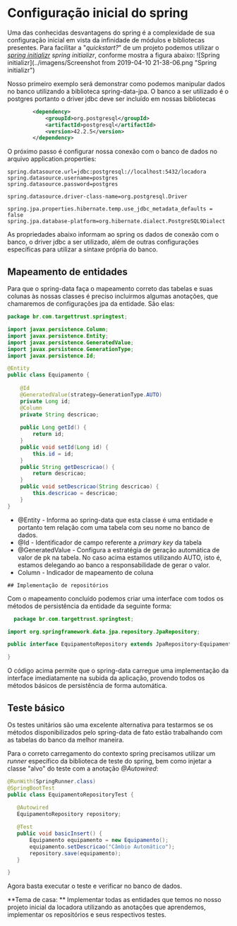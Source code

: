 # Configuração inicial do spring

Uma das conhecidas desvantagens do spring é a complexidade de sua  configuração inicial em vista da infinidade de módulos e bibliotecas presentes. Para facilitar a "*quickstart?*" de um projeto podemos utilizar o *[spring initializr](https://start.spring.io) spring initializr*, conforme mostra a figura abaixo:
![Spring initializr](../imagens/Screenshot from 2019-04-10 21-38-06.png  "Spring initializr")

Nosso primeiro exemplo será demonstrar como podemos manipular dados no banco utilizando a biblioteca spring-data-jpa.  O banco a ser utilizado é o postgres portanto o driver jdbc deve ser incluído em nossas bibliotecas
```xml
		<dependency>
			<groupId>org.postgresql</groupId>
			<artifactId>postgresql</artifactId>
			<version>42.2.5</version>
		</dependency>
```
O próximo passo é configurar nossa conexão com o banco de dados no arquivo application.properties:
```properties
spring.datasource.url=jdbc:postgresql://localhost:5432/locadora
spring.datasource.username=postgres
spring.datasource.password=postgres

spring.datasource.driver-class-name=org.postgresql.Driver

spring.jpa.properties.hibernate.temp.use_jdbc_metadata_defaults = false
spring.jpa.database-platform=org.hibernate.dialect.PostgreSQL9Dialect
```
As propriedades abaixo informam ao spring os dados de conexão com o banco, o driver jdbc a ser utilizado, além de outras configurações específicas para utilizar a sintaxe própria do banco.

## Mapeamento de entidades
Para que o spring-data faça o mapeamento correto das tabelas e suas colunas às nossas classes é preciso incluirmos algumas anotações, que chamaremos de configurações jpa da entidade. São elas:
```java
package br.com.targettrust.springtest;

import javax.persistence.Column;
import javax.persistence.Entity;
import javax.persistence.GeneratedValue;
import javax.persistence.GenerationType;
import javax.persistence.Id;

@Entity
public class Equipamento {
	
	@Id
	@GeneratedValue(strategy=GenerationType.AUTO)
	private Long id;
	@Column
	private String descricao;
	
	public Long getId() {
		return id;
	}
	public void setId(Long id) {
		this.id = id;
	}
	public String getDescricao() {
		return descricao;
	}
	public void setDescricao(String descricao) {
		this.descricao = descricao;
	}
}
```
 * @Entity - Informa ao spring-data que esta classe é uma entidade e portanto tem relação com uma tabela com seu nome no banco de dados.
  * @Id - Identificador de campo referente a *primary key* da tabela
  * @GeneratedValue - Configura a estratégia de geração automática de valor de pk na tabela. No caso acima estamos utilizando AUTO, isto é, estamos delegando ao banco a responsabilidade de gerar o valor.
   * Column - Indicador de mapeamento de coluna
   
    ## Implementação de repositórios
    
   Com o mapeamento concluído podemos criar uma interface com todos os métodos de persistência da entidade da seguinte forma:
  
 ```java
   package br.com.targettrust.springtest;

import org.springframework.data.jpa.repository.JpaRepository;

public interface EquipamentoRepository extends JpaRepository<Equipamento, Long>{

}
  ```
O código acima permite que o spring-data carregue uma implementação da interface imediatamente na subida da aplicação, provendo todos os métodos básicos de persistência de forma automática.

## Teste básico
Os testes unitários são uma excelente alternativa para testarmos se os métodos disponibilizados pelo spring-data de fato estão trabalhando com as tabelas do banco da melhor maneira.

Para o correto carregamento do contexto spring precisamos utilizar um *runner* específico da biblioteca de teste do spring, bem como injetar a classe "alvo" do teste com a anotação *@Autowired*:

 ```java
@RunWith(SpringRunner.class)
@SpringBootTest
public class EquipamentoRepositoryTest {
	
	@Autowired
	EquipamentoRepository repository;

	@Test
	public void basicInsert() {
		Equipamento equipamento = new Equipamento();
		equipamento.setDescricao("Câmbio Automático");
		repository.save(equipamento);
	}

}
 ```
 
 Agora basta executar o teste e verificar no banco de dados.
 
 **Tema de casa: ** Implementar todas as entidades que temos no nosso projeto inicial da locadora utilizando as anotações que aprendemos, implementar os repositórios e seus respectivos testes.
 